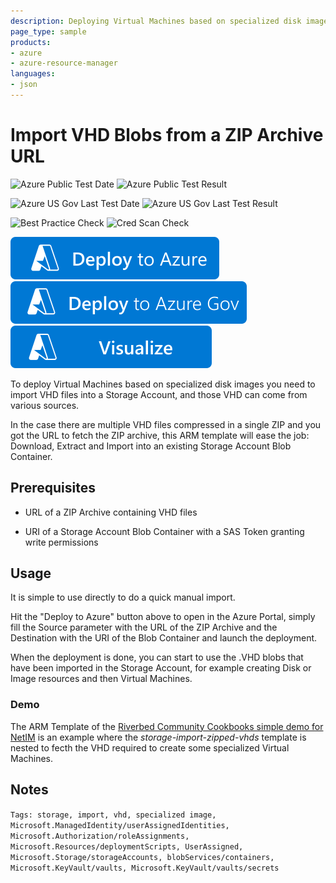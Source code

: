 ```yaml
---
description: Deploying Virtual Machines based on specialized disk images requires to import VHD files into a Storage Account. In the case there are multiple VHD files compressed in a single ZIP and you got the URL to fetch the ZIP archive, this ARM template will ease the job&#58; Download, Extract and Import into an existing Storage Account Blob Container.
page_type: sample
products:
- azure
- azure-resource-manager
languages:
- json
---
```

# Import VHD Blobs from a ZIP Archive URL

![Azure Public Test Date](https://azurequickstartsservice.blob.core.windows.net/badges/demos/storage-import-zipped-vhds/PublicLastTestDate.svg)
![Azure Public Test Result](https://azurequickstartsservice.blob.core.windows.net/badges/demos/storage-import-zipped-vhds/PublicDeployment.svg)

![Azure US Gov Last Test Date](https://azurequickstartsservice.blob.core.windows.net/badges/demos/storage-import-zipped-vhds/FairfaxLastTestDate.svg)
![Azure US Gov Last Test Result](https://azurequickstartsservice.blob.core.windows.net/badges/demos/storage-import-zipped-vhds/FairfaxDeployment.svg)

![Best Practice Check](https://azurequickstartsservice.blob.core.windows.net/badges/demos/storage-import-zipped-vhds/BestPracticeResult.svg)
![Cred Scan Check](https://azurequickstartsservice.blob.core.windows.net/badges/demos/storage-import-zipped-vhds/CredScanResult.svg)

[![Deploy to Azure](https://raw.githubusercontent.com/Azure/azure-quickstart-templates/master/1-CONTRIBUTION-GUIDE/images/deploytoazure.svg?sanitize=true)](https://portal.azure.com/#create/Microsoft.Template/uri/https%3A%2F%2Fraw.githubusercontent.com%2FAzure%2Fazure-quickstart-templates%2Fmaster%2Fdemos%2Fstorage-import-zipped-vhds%2Fazuredeploy.json) [![Deploy to Azure Gov](https://raw.githubusercontent.com/Azure/azure-quickstart-templates/master/1-CONTRIBUTION-GUIDE/images/deploytoazuregov.svg?sanitize=true)](https://portal.azure.us/#create/Microsoft.Template/uri/https%3A%2F%2Fraw.githubusercontent.com%2FAzure%2Fazure-quickstart-templates%2Fmaster%2Fdemos%2Fstorage-import-zipped-vhds%2Fazuredeploy.json)
[![Visualize](https://raw.githubusercontent.com/Azure/azure-quickstart-templates/master/1-CONTRIBUTION-GUIDE/images/visualizebutton.svg?sanitize=true)](http://armviz.io/#/?load=https%3A%2F%2Fraw.githubusercontent.com%2FAzure%2Fazure-quickstart-templates%2Fmaster%2Fdemos%2Fstorage-import-zipped-vhds%2Fazuredeploy.json)

To deploy Virtual Machines based on specialized disk images you need to import VHD files into a Storage Account, and those VHD can come from various sources.

In the case there are multiple VHD files compressed in a single ZIP and you got the URL to fetch the ZIP archive, this ARM template will ease the job: Download, Extract and Import into an existing Storage Account Blob Container.

## Prerequisites

- URL of a ZIP Archive containing VHD files

- URI of a Storage Account Blob Container with a SAS Token granting write permissions

## Usage

It is simple to use directly to do a quick manual import.

Hit the "Deploy to Azure" button above to open in the Azure Portal, simply fill the Source parameter with the URL of the ZIP Archive and the Destination with the URI of the Blob Container and launch the deployment.

When the deployment is done, you can start to use the .VHD blobs that have been imported in the Storage Account, for example creating Disk or Image resources and then Virtual Machines.

### Demo

The ARM Template of the [Riverbed Community Cookbooks simple demo for NetIM](https://github.com/riverbed/Riverbed-Community-Toolkit/tree/master/NetIM/Azure-Cloud-Cookbooks/101-netim-simple-demo) is an example where the *storage-import-zipped-vhds* template is nested to fecth the VHD required to create some specialized Virtual Machines.

## Notes

`Tags: storage, import, vhd, specialized image, Microsoft.ManagedIdentity/userAssignedIdentities, Microsoft.Authorization/roleAssignments, Microsoft.Resources/deploymentScripts, UserAssigned, Microsoft.Storage/storageAccounts, blobServices/containers, Microsoft.KeyVault/vaults, Microsoft.KeyVault/vaults/secrets`
